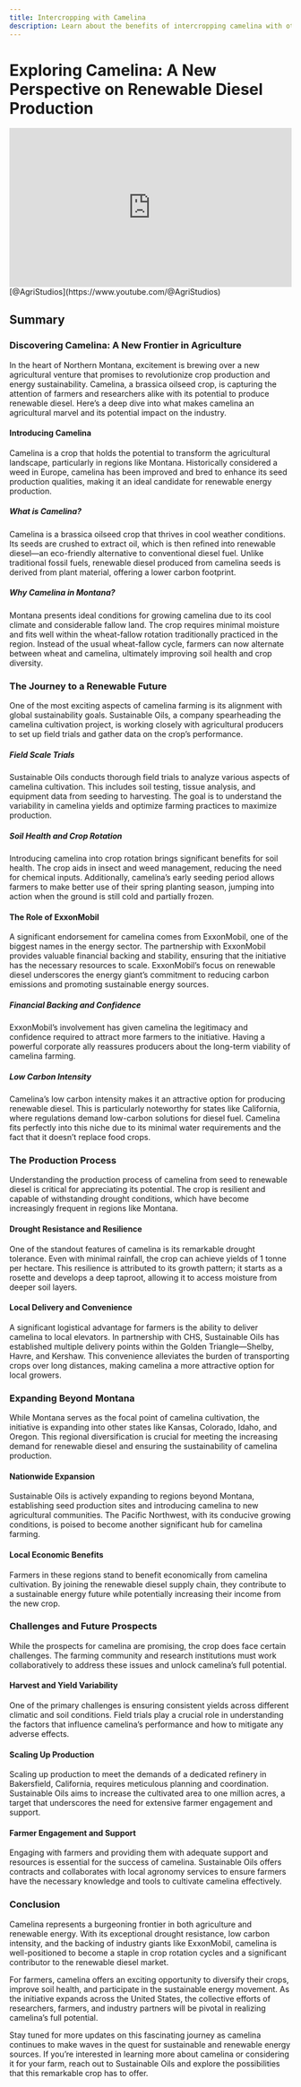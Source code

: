 ```yaml
---
title: Intercropping with Camelina
description: Learn about the benefits of intercropping camelina with other crops and how it can enhance soil health and productivity.
---
```

# Exploring Camelina: A New Perspective on Renewable Diesel Production

<div style="position: relative; width: 100%; padding-bottom: 56.25%; height: 0; overflow: hidden;">
    <iframe src="https://www.youtube.com/embed/xEPVEpQ50X8?si=VIkS8MTHWuVHJq4F" title="YouTube video player" frameborder="0" allow="accelerometer; autoplay; clipboard-write; encrypted-media; gyroscope; picture-in-picture; web-share" referrerpolicy="strict-origin-when-cross-origin" allowfullscreen style="position: absolute; top: 0; left: 0; width: 100%; height: 100%; border: 0; object-fit: cover;"></iframe>
</div>
[@AgriStudios](https://www.youtube.com/@AgriStudios)

## Summary
### Discovering Camelina: A New Frontier in Agriculture

In the heart of Northern Montana, excitement is brewing over a new agricultural venture that promises to revolutionize crop production and energy sustainability. Camelina, a brassica oilseed crop, is capturing the attention of farmers and researchers alike with its potential to produce renewable diesel. Here’s a deep dive into what makes camelina an agricultural marvel and its potential impact on the industry.

#### Introducing Camelina

Camelina is a crop that holds the potential to transform the agricultural landscape, particularly in regions like Montana. Historically considered a weed in Europe, camelina has been improved and bred to enhance its seed production qualities, making it an ideal candidate for renewable energy production.

##### What is Camelina?

Camelina is a brassica oilseed crop that thrives in cool weather conditions. Its seeds are crushed to extract oil, which is then refined into renewable diesel—an eco-friendly alternative to conventional diesel fuel. Unlike traditional fossil fuels, renewable diesel produced from camelina seeds is derived from plant material, offering a lower carbon footprint.

##### Why Camelina in Montana?

Montana presents ideal conditions for growing camelina due to its cool climate and considerable fallow land. The crop requires minimal moisture and fits well within the wheat-fallow rotation traditionally practiced in the region. Instead of the usual wheat-fallow cycle, farmers can now alternate between wheat and camelina, ultimately improving soil health and crop diversity.

### The Journey to a Renewable Future

One of the most exciting aspects of camelina farming is its alignment with global sustainability goals. Sustainable Oils, a company spearheading the camelina cultivation project, is working closely with agricultural producers to set up field trials and gather data on the crop’s performance.

##### Field Scale Trials

Sustainable Oils conducts thorough field trials to analyze various aspects of camelina cultivation. This includes soil testing, tissue analysis, and equipment data from seeding to harvesting. The goal is to understand the variability in camelina yields and optimize farming practices to maximize production.

##### Soil Health and Crop Rotation

Introducing camelina into crop rotation brings significant benefits for soil health. The crop aids in insect and weed management, reducing the need for chemical inputs. Additionally, camelina’s early seeding period allows farmers to make better use of their spring planting season, jumping into action when the ground is still cold and partially frozen.

#### The Role of ExxonMobil

A significant endorsement for camelina comes from ExxonMobil, one of the biggest names in the energy sector. The partnership with ExxonMobil provides valuable financial backing and stability, ensuring that the initiative has the necessary resources to scale. ExxonMobil’s focus on renewable diesel underscores the energy giant’s commitment to reducing carbon emissions and promoting sustainable energy sources.

##### Financial Backing and Confidence

ExxonMobil’s involvement has given camelina the legitimacy and confidence required to attract more farmers to the initiative. Having a powerful corporate ally reassures producers about the long-term viability of camelina farming.

##### Low Carbon Intensity

Camelina’s low carbon intensity makes it an attractive option for producing renewable diesel. This is particularly noteworthy for states like California, where regulations demand low-carbon solutions for diesel fuel. Camelina fits perfectly into this niche due to its minimal water requirements and the fact that it doesn’t replace food crops.

### The Production Process

Understanding the production process of camelina from seed to renewable diesel is critical for appreciating its potential. The crop is resilient and capable of withstanding drought conditions, which have become increasingly frequent in regions like Montana.

#### Drought Resistance and Resilience

One of the standout features of camelina is its remarkable drought tolerance. Even with minimal rainfall, the crop can achieve yields of 1 tonne per hectare. This resilience is attributed to its growth pattern; it starts as a rosette and develops a deep taproot, allowing it to access moisture from deeper soil layers.

#### Local Delivery and Convenience

A significant logistical advantage for farmers is the ability to deliver camelina to local elevators. In partnership with CHS, Sustainable Oils has established multiple delivery points within the Golden Triangle—Shelby, Havre, and Kershaw. This convenience alleviates the burden of transporting crops over long distances, making camelina a more attractive option for local growers.

### Expanding Beyond Montana

While Montana serves as the focal point of camelina cultivation, the initiative is expanding into other states like Kansas, Colorado, Idaho, and Oregon. This regional diversification is crucial for meeting the increasing demand for renewable diesel and ensuring the sustainability of camelina production.

#### Nationwide Expansion

Sustainable Oils is actively expanding to regions beyond Montana, establishing seed production sites and introducing camelina to new agricultural communities. The Pacific Northwest, with its conducive growing conditions, is poised to become another significant hub for camelina farming.

#### Local Economic Benefits

Farmers in these regions stand to benefit economically from camelina cultivation. By joining the renewable diesel supply chain, they contribute to a sustainable energy future while potentially increasing their income from the new crop.

### Challenges and Future Prospects

While the prospects for camelina are promising, the crop does face certain challenges. The farming community and research institutions must work collaboratively to address these issues and unlock camelina’s full potential.

#### Harvest and Yield Variability

One of the primary challenges is ensuring consistent yields across different climatic and soil conditions. Field trials play a crucial role in understanding the factors that influence camelina’s performance and how to mitigate any adverse effects.

#### Scaling Up Production

Scaling up production to meet the demands of a dedicated refinery in Bakersfield, California, requires meticulous planning and coordination. Sustainable Oils aims to increase the cultivated area to one million acres, a target that underscores the need for extensive farmer engagement and support.

#### Farmer Engagement and Support

Engaging with farmers and providing them with adequate support and resources is essential for the success of camelina. Sustainable Oils offers contracts and collaborates with local agronomy services to ensure farmers have the necessary knowledge and tools to cultivate camelina effectively.

### Conclusion

Camelina represents a burgeoning frontier in both agriculture and renewable energy. With its exceptional drought resistance, low carbon intensity, and the backing of industry giants like ExxonMobil, camelina is well-positioned to become a staple in crop rotation cycles and a significant contributor to the renewable diesel market.

For farmers, camelina offers an exciting opportunity to diversify their crops, improve soil health, and participate in the sustainable energy movement. As the initiative expands across the United States, the collective efforts of researchers, farmers, and industry partners will be pivotal in realizing camelina’s full potential.

Stay tuned for more updates on this fascinating journey as camelina continues to make waves in the quest for sustainable and renewable energy sources. If you’re interested in learning more about camelina or considering it for your farm, reach out to Sustainable Oils and explore the possibilities that this remarkable crop has to offer.